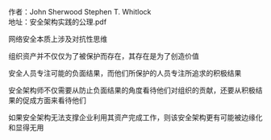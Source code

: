作者：John Sherwood     Stephen T. Whitlock  
地址：安全架构实践的公理.pdf

网络安全本质上涉及对抗性思维

组织资产并不仅仅为了被保护而存在，其存在是为了创造价值

安全人员专注可能的负面结果，而他们所保护的人员专注所追求的积极结果

安全架构师不仅需要从防止负面结果的角度看待他们对组织的贡献，还要从积极结果的促成方面来看待他们

如果安全架构无法支撑企业利用其资产完成工作，则该安全架构更有可能被边缘化和显得无用
